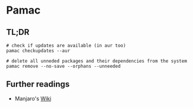 # Pamac

## TL;DR

```shell
# check if updates are available (in aur too)
pamac checkupdates --aur

# delete all unneded packages and their dependencies from the system
pamac remove --no-save --orphans --unneeded
```

## Further readings

- Manjaro's [Wiki]

[wiki]: https://wiki.manjaro.org/index.php/Pamac
